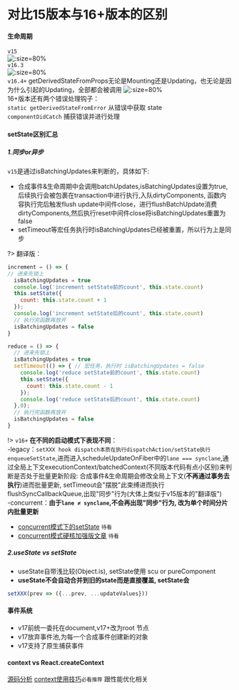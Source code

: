 # 对比15版本与16+版本的区别  
#### 生命周期
`v15`  
![](https://user-images.githubusercontent.com/24861316/46216126-7bc48e80-c371-11e8-86e3-2565fd251508.png ':size=80%')  
`v16.3`  
![](https://user-images.githubusercontent.com/24861316/68308912-96c30f80-00e8-11ea-9317-126940a5cadb.png ':size=80%')  
`v16.4+`
getDerivedStateFromProps无论是Mounting还是Updating，也无论是因为什么引起的Updating，全部都会被调用
![](https://user-images.githubusercontent.com/24861316/68309077-dee23200-00e8-11ea-8fa3-7a8f4e5fec4c.png ':size=80%')  
16+版本还有两个错误处理钩子：  
`static getDerivedStateFromError` 从错误中获取 state  
`componentDidCatch` 捕获错误并进行处理
#### setState区别汇总
  ##### 1.同步or异步  
  `v15`是通过isBatchingUpdates来判断的，具体如下:  
  - 合成事件&生命周期中会调用batchUpdates,isBatchingUpdates设置为true,后续执行会被包裹在transaction中进行执行,入队dirtyComponents, 函数内容执行完后触发flush update中间件close，进行flushBatchUpdate消费dirtyComponents,然后执行reset中间件close将isBatchingUpdates重置为false
  - setTimeout等宏任务执行时isBatchingUpdates已经被重置，所以行为上是同步  

?> 翻译版：
  ``` js 
  increment = () => {
  // 进来先锁上
    isBatchingUpdates = true
    console.log('increment setState前的count', this.state.count)
    this.setState({
      count: this.state.count + 1
    });
    console.log('increment setState后的count', this.state.count)
    // 执行完函数再放开
    isBatchingUpdates = false
  }
 
  reduce = () => {
    // 进来先锁上
    isBatchingUpdates = true
    setTimeout(() => { // 宏任务，执行时 isBatchingUpdates = false
      console.log('reduce setState前的count', this.state.count)
      this.setState({
        count: this.state.count - 1
      });
      console.log('reduce setState后的count', this.state.count)
    },0);
    // 执行完函数再放开
    isBatchingUpdates = false
  }
  ```

!> `v16+` **在不同的启动模式下表现不同**：  
  -legacy：`setXXX hook dispatch本质在执行dispatchAction/setState执行enqueueSetState`,进而进入scheduleUpdateOnFiber中的`lane === synclane`,通过全局上下文executionContext/batchedContext(不同版本代码有点小区别)来判断是否处于批量更新阶段: 合成事件&生命周期会修改全局上下文(**不再通过事务去执行**)进而批量更新, setTimeout会"摆脱"此束缚进而执行flushSyncCallbackQueue,出现"同步"行为(大体上类似于v15版本的"翻译版")  
  -concurrent：**由于`lane ≠ synclane`,不会再出现"同步"行为, 改为单个时间分片内批量更新**
  - [concurrent模式下的setState](https://segmentfault.com/a/1190000024560483) `待看`
  - [concurrent模式硬核加强版文章](https://segmentfault.com/a/1190000022942008) `待看`
  ##### 2.useState vs setState
  - useState自带浅比较(Object.is), setState使用 scu or pureComponent  
  - **useState不会自动合并到旧的state而是直接覆盖, setState会**  
   ```js 
   setXXX(prev => ({...prev, ...updateValues}))
   ```
#### 事件系统
  - v17前统一委托在document,v17+改为root 节点  
  - v17放弃事件池,为每一个合成事件创建新的对象  
  - v17支持了原生捕获事件  
#### context vs React.createContext
  [源码分析](https://xie.infoq.cn/article/d56577c78e76508722e37025f)
  [context使用技巧](https://zhuanlan.zhihu.com/p/50336226)`必看推荐`  跟性能优化相关  
